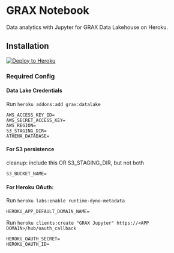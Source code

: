 # GRAX Notebook 

Data analytics with Jupyter for GRAX Data Lakehouse on Heroku.

## Installation

[![Deploy to Heroku](https://www.herokucdn.com/deploy/button.png)](https://www.heroku.com/deploy/?template=https://github.com/graxlabs/grax-jupyter/tree/main)

### Required Config

#### Data Lake Credentials

Run `heroku addons:add grax:datalake`

```
AWS_ACCESS_KEY_ID=
AWS_SECRET_ACCESS_KEY=
AWS_REGION=
S3_STAGING_DIR=
ATHENA_DATABASE=
```

#### For S3 persistence

cleanup: include this OR S3_STAGING_DIR, but not both

```
S3_BUCKET_NAME=
```

#### For Heroku OAuth:

Run `heroku labs:enable runtime-dyno-metadata`

```
HEROKU_APP_DEFAULT_DOMAIN_NAME=
```

Run `heroku clients:create "GRAX Jupyter" https://<APP DOMAIN>/hub/oauth_callback`

```
HEROKU_OAUTH_SECRET=
HEROKU_OAUTH_ID=
```
